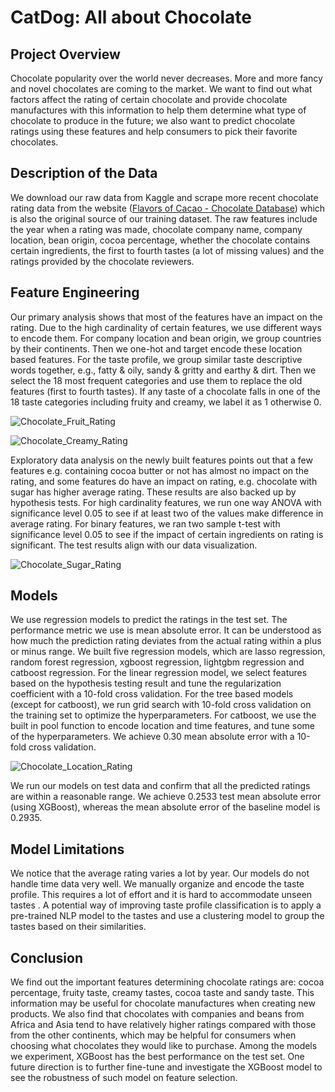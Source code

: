 # CatDog: All about Chocolate



## Project Overview
Chocolate popularity over the world never decreases. More and more fancy and novel chocolates are coming to the market. We want to find out what factors affect the rating of certain chocolate and provide chocolate manufactures with this information to help them determine what type of chocolate to produce in the future; we also want to predict chocolate ratings using these features and help consumers to pick their favorite chocolates.



## Description of the Data
We download our raw data from Kaggle and scrape more recent chocolate rating data from the website ([Flavors of Cacao - Chocolate Database](http://flavorsofcacao.com/chocolate_database.html)) which is also the original source of our training dataset. The raw features include the year when a rating was made, chocolate company name, company location, bean origin, cocoa percentage, whether the chocolate contains certain ingredients, the first to fourth tastes (a lot of missing values) and the ratings provided by the chocolate reviewers.



## Feature Engineering
Our primary analysis shows that most of the features have an impact on the rating. Due to the high cardinality of certain features, we use different ways to encode them. For company location and bean origin, we group countries by their continents. Then we one-hot and target encode these location based features. For the taste profile, we group similar taste descriptive words together, e.g., fatty & oily, sandy & gritty and earthy & dirt. Then we select the 18 most frequent categories and use them to replace the old features (first to fourth tastes). If any taste of a chocolate falls in one of the 18 taste categories including fruity and creamy, we label it as 1 otherwise 0.


![Chocolate_Fruit_Rating](https://user-images.githubusercontent.com/32944487/172035335-d75cf204-5fc0-4a43-8c86-3ae0de7a4962.png)

![Chocolate_Creamy_Rating](https://user-images.githubusercontent.com/32944487/172035344-2e8385fb-e510-4cec-8f46-f66cd580d485.png)


Exploratory data analysis on the newly built features points out that a few features e.g. containing cocoa butter or not has almost no impact on the rating, and some features do have an impact on rating, e.g. chocolate with sugar has higher average rating. These results are also backed up by hypothesis tests. For high cardinality features, we run one way ANOVA with significance level 0.05 to see if at least two of the values make difference in average rating. For binary features, we ran two sample t-test with significance level 0.05 to see if the impact of certain ingredients on rating is significant. The test results align with our data visualization.

![Chocolate_Sugar_Rating](https://user-images.githubusercontent.com/32944487/172035363-8d19cbba-47af-42dc-b9ab-20eae1ab18ca.png)

## Models
We use regression models to predict the ratings in the test set. The performance metric we use is mean absolute error. It can be understood as how much the prediction rating deviates from the actual rating within a plus or minus range. We built five regression models, which are lasso regression, random forest regression, xgboost regression, lightgbm regression and catboost regression. For the linear regression model, we select features based on the hypothesis testing result and tune the regularization coefficient with a 10-fold cross validation. For the tree based models (except for catboost), we run grid search with 10-fold cross validation on the training set to optimize the hyperparameters. For catboost, we use the built in pool function to encode location and time features, and tune some of the hyperparameters. We achieve 0.30 mean absolute error with a 10-fold cross validation.

![Chocolate_Location_Rating](https://user-images.githubusercontent.com/32944487/172035307-6d363e46-b563-4d93-a3c7-594ed52ad289.png)


We run our models on test data and confirm that all the predicted ratings are within a reasonable range. We achieve 0.2533 test mean absolute error (using XGBoost), whereas the mean absolute error of the baseline model is 0.2935.



## Model Limitations
We notice that the average rating varies a lot by year. Our models do not handle time data very well. We manually organize and encode the taste profile. This requires a lot of effort and it is hard to accommodate unseen tastes . A potential way of improving taste profile classification is to apply a pre-trained NLP model to the tastes and use a clustering model to group the tastes based on their similarities.



## Conclusion
We find out the important features determining chocolate ratings are: cocoa percentage, fruity taste, creamy tastes, cocoa taste and sandy taste. This information may be useful for chocolate manufactures when creating new products. We also find that chocolates with companies and beans from Africa and Asia tend to have relatively higher ratings compared with those from the other continents, which may be helpful for consumers when choosing what chocolates they would like to purchase. Among the models we experiment, XGBoost has the best performance on the test set. One future direction is to further fine-tune and investigate the XGBoost model to see the robustness of such model on feature selection. 
